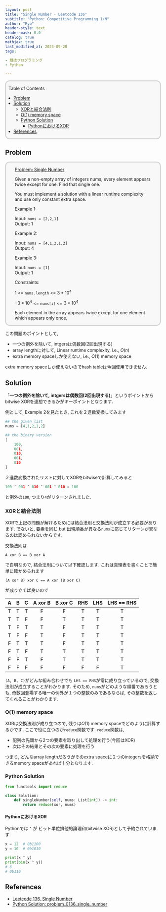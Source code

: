 ```yaml
---
layout: post
title: "Single Number - Leetcode 136"
subtitle: "Python: Competitive Programming 1/N"
author: "Ryo"
header-style: text
header-mask: 0.0
catelog: true
mathjax: true
last_modified_at: 2023-09-28
tags:

- 競技プログラミング
- Python

---
```


<div style='border-radius: 1em; border-style:solid; border-color:#D3D3D3; background-color:#F8F8F8'>

<p class="h4">&nbsp;&nbsp;Table of Contents</p>

<!-- START doctoc generated TOC please keep comment here to allow auto update -->
<!-- DON'T EDIT THIS SECTION, INSTEAD RE-RUN doctoc TO UPDATE -->

- [Problem](#problem)
- [Solution](#solution)
  - [XORと結合法則](#xor%E3%81%A8%E7%B5%90%E5%90%88%E6%B3%95%E5%89%87)
  - [O(1) memory space](#o1-memory-space)
  - [Python Solution](#python-solution)
    - [PythonにおけるXOR](#python%E3%81%AB%E3%81%8A%E3%81%91%E3%82%8Bxor)
- [References](#references)

<!-- END doctoc generated TOC please keep comment here to allow auto update -->


</div>

## Problem

<div style='padding-left: 2em; padding-right: 2em; border-radius: 1em; border-style:solid; border-color:#D3D3D3; background-color:#F8F8F8'>
<p class="h4"><ins>Problem: Single Number</ins></p>

Given a non-empty array of integers nums, every element appears twice except for one. Find that single one.

You must implement a solution with a linear runtime complexity and use only constant extra space.

 
Example 1:

Input: `nums = [2,2,1]`<br>
Output: 1<br>

Example 2:

Input: `nums = [4,1,2,1,2]`<br>
Output: 4<br>

Example 3:

Input: `nums = [1]`<br>
Output: 1
 

Constraints:

$1$ <= `nums.length` <= $3 * 10^4$

$-3 * 10^4$  <= `nums[i]` <= $3 * 10^4$

Each element in the array appears twice except for one element which appears only once.

</div>


この問題のポイントとして, 

- 一つの例外を除いて, intgersは偶数回(2回出現する)
- array lengthに対して, Linear runtime complexity, i.e., $O(n)$
- extra memory spaceしか使えない, i.e.,  $O(1)$ memory space

extra memory spaceしか使えないのでhash tableは今回使用できません.

## Solution

「**一つの例外を除いて, intgersは偶数回(2回出現する)**」というポイントから
bitwise XORを連想できるかがキーポイントとなります.

例として, Example 2を見たとき, これを２進数変換してみます

```python
## the given list
nums = [4,1,2,1,2]

## the binary version
[
    100,
    001,
    010,
    001,
    010
]
```

２進数変換されたリストに対してXORをbitwiseで計算してみると

```python
100 ^ 001 ^ 010 ^ 001 ^ 010 = 100
```

と例外の`100`, つまり`4`がリターンされました.

### XORと結合法則

XORで上記の問題が解けるためには結合法則と交換法則が成立する必要があります. 
でないと, 要素を同じ but 出現順番が異なる`nums`に応じてリターンが異なるのは認められないからです.

交換法則は

```
A xor B == B xor A
```

で自明なので, 結合法則について以下確認します.
これは真理表を書くことで簡単に確かめられます

```
(A xor B) xor C == A xor (B xor C)
```

が成り立てば良いので

|A|B|C|A xor B|B xor C|RHS|LHS|LHS == RHS|
|:---:|:---:|:---:|:---:|:---:|:---:|:---:|:---:|
|T|T|T|F|F|T|T|T|
|T|T|F|F|T|T|T|T|
|T|F|T|T|F|T|T|T|
|T|F|F|T|F|T|T|T|
|F|T|T|T|F|T|T|T|
|F|T|F|T|T|T|T|T|
|F|F|T|F|T|T|T|T|
|F|F|F|F|F|F|F|T|

`(A, B, C)`がどんな組み合わせでも `LHS == RHS`が常に成り立っているので, 交換法則が成立することがわかります. そのため, `nums`がどのような順番であろうとも, 奇数回登場する唯一の例外が１つの整数のみであるならば, その整数を返してくれることがわかります.

### O(1) memory space

XORは交換法則が成り立つので, 残りは$O(1)$ memory spaceでどのように計算するかです.
ここで役に立つのが`reduce`関数です. `reduce`関数は, 

- 配列の先頭から2つの要素を取り出して処理を行う(今回はXOR)
- 次はその結果とその次の要素に処理を行う

つまり, どんなarray lengthだろうがそのextra spaceに２つのintegersを格納できるmemory spaceがあれば十分となります.

### Python Solution

```python
from functools import reduce

class Solution:
    def singleNumber(self, nums: List[int]) -> int:
        return reduce(xor, nums)
```

#### PythonにおけるXOR

Pythonでは `^` が ビット単位排他的論理和(bitwise XOR)として予約されています.

```python
x = 12  # 0b1100
y = 10  # 0b1010

print(x ^ y)
print(bin(x ^ y))
# 6
# 0b110
```


References
--------------

- [Leetcode 136. Single Number](https://leetcode.com/problems/single-number/)
- [Python Solution: problem_0136_single_number](https://github.com/RyoNakagami/PythonCompetitiveProgramming/blob/main/Leetcode/problem_0136_single_number.py)
